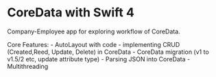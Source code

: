 # CoreData with Swift 4

Company-Employee app for exploring workflow of CoreData.

Core Features:
    - AutoLayout with code
    - implementing CRUD (Created,Reed, Update, Delete) in CoreData
    - CoreData migration (v1 to v1.5/2 etc, update attribute type)
    - Parsing JSON into CoreData
    - Multithreading




